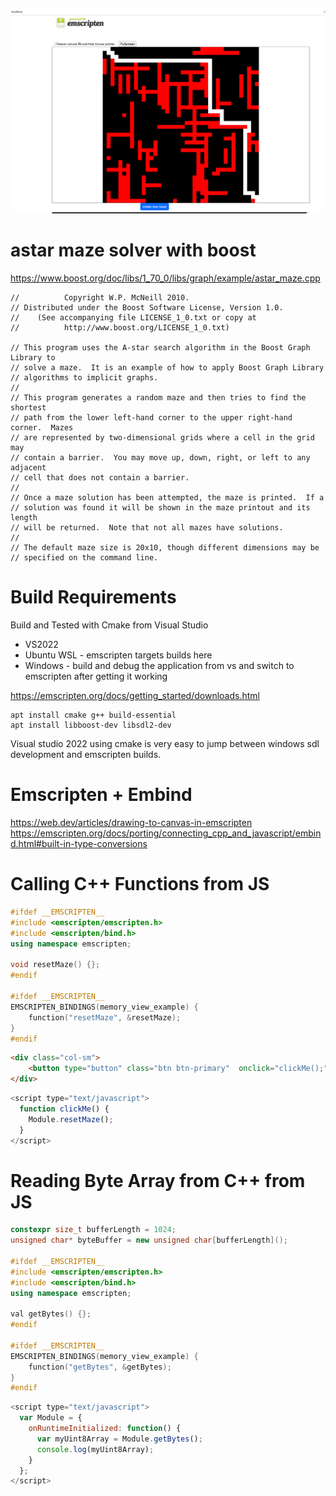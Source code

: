 ![screenshot](images/maze_solved.png)

# astar maze solver with boost

https://www.boost.org/doc/libs/1_70_0/libs/graph/example/astar_maze.cpp

```
//          Copyright W.P. McNeill 2010.
// Distributed under the Boost Software License, Version 1.0.
//    (See accompanying file LICENSE_1_0.txt or copy at
//          http://www.boost.org/LICENSE_1_0.txt)

// This program uses the A-star search algorithm in the Boost Graph Library to
// solve a maze.  It is an example of how to apply Boost Graph Library
// algorithms to implicit graphs.
//
// This program generates a random maze and then tries to find the shortest
// path from the lower left-hand corner to the upper right-hand corner.  Mazes
// are represented by two-dimensional grids where a cell in the grid may
// contain a barrier.  You may move up, down, right, or left to any adjacent
// cell that does not contain a barrier.
//
// Once a maze solution has been attempted, the maze is printed.  If a
// solution was found it will be shown in the maze printout and its length
// will be returned.  Note that not all mazes have solutions.
//
// The default maze size is 20x10, though different dimensions may be
// specified on the command line.
```

# Build Requirements

Build and Tested with Cmake from Visual Studio
- VS2022
- Ubuntu WSL - emscripten targets builds here
- Windows - build and debug the application from vs and switch to emscripten after getting it working

https://emscripten.org/docs/getting_started/downloads.html

```
apt install cmake g++ build-essential
apt install libboost-dev libsdl2-dev 
```

Visual studio 2022 using cmake is very easy to jump between windows sdl development and emscripten builds.

# Emscripten + Embind

https://web.dev/articles/drawing-to-canvas-in-emscripten
https://emscripten.org/docs/porting/connecting_cpp_and_javascript/embind.html#built-in-type-conversions

# Calling C++ Functions from JS 

```c++
#ifdef __EMSCRIPTEN__
#include <emscripten/emscripten.h>
#include <emscripten/bind.h>
using namespace emscripten;

void resetMaze() {};
#endif

#ifdef __EMSCRIPTEN__
EMSCRIPTEN_BINDINGS(memory_view_example) {
	function("resetMaze", &resetMaze);
}
#endif
```

```HTML
<div class="col-sm">
	<button type="button" class="btn btn-primary"  onclick="clickMe();">create new maze</button>      
</div>
```

```JavaScript
<script type="text/javascript">
  function clickMe() {
	Module.resetMaze(); 
  }
</script>
```

# Reading Byte Array from C++ from JS

```c++
constexpr size_t bufferLength = 1024;
unsigned char* byteBuffer = new unsigned char[bufferLength]();

#ifdef __EMSCRIPTEN__
#include <emscripten/emscripten.h>
#include <emscripten/bind.h>
using namespace emscripten;

val getBytes() {};
#endif

#ifdef __EMSCRIPTEN__
EMSCRIPTEN_BINDINGS(memory_view_example) {
	function("getBytes", &getBytes);
}
#endif
```

```JavaScript
<script type="text/javascript">
  var Module = {
	onRuntimeInitialized: function() {
	  var myUint8Array = Module.getBytes();
	  console.log(myUint8Array);		
	}
  };
</script>
```